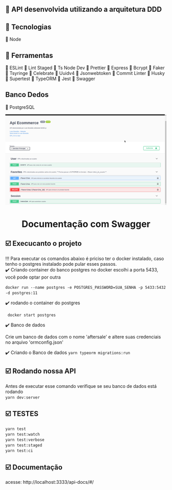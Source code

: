 ## :wrench: API desenvolvida utilizando a arquitetura DDD

## :wrench: Tecnologias
:red_circle: Node

## :wrench: Ferramentas

:large_orange_diamond: ESLint
:large_orange_diamond: Lint Staged
:large_orange_diamond: Ts Node Dev
:large_orange_diamond: Prettier
:large_orange_diamond: Express
:large_orange_diamond: Bcrypt
:large_orange_diamond: Faker
:large_orange_diamond: Tsyringe
:large_orange_diamond: Celebrate
:large_orange_diamond: Uuidv4
:large_orange_diamond: Jsonwebtoken
:large_orange_diamond: Commit Linter
:large_orange_diamond: Husky
:large_orange_diamond: Supertest
:large_orange_diamond: TypeORM
:large_orange_diamond: Jest
:large_orange_diamond: Swagger

## Banco Dedos
:paperclip: PostgreSQL



<div align="center" , dis>
<img width="900px" src="./img/doc.png">
    <h1 align="center">
        Documentação com Swagger
    </h1>
</div>


## :ballot_box_with_check: Execucanto o projeto
!!! Para executar os comandos abaixo é priciso ter o docker instalado, caso tenho o postgres instalado pode pular esses passos.
</br>
:heavy_check_mark: Criando container do banco postgres no docker
 escolhi a porta 5433, você pode optar por outra
<br>

``` docker run --name postgres -e POSTGRES_PASSWORD=SUA_SENHA -p 5433:5432 -d postgres:11 ```

:heavy_check_mark: rodando o container do postgres
<br>

```  docker start postgres ```


:heavy_check_mark: Banco de dados
<p> Crie um banco de dados com o nome 'aftersale' e altere suas credenciais no arquivo 'ormconfig.json' </p>

:heavy_check_mark: Criando o Banco de dados
``` yarn typeorm migrations:run ```

## :ballot_box_with_check: Rodando nossa API
Antes de executar esse comando verifique se seu banco de dados está rodando  </br>
``` yarn dev:server ``` 

## :ballot_box_with_check: TESTES
``` yarn test ``` </br>
``` yarn test:watch ``` </br>
``` yarn test:verbose ``` </br>
``` yarn test:staged ``` </br>
``` yarn test:ci ``` </br>


## :ballot_box_with_check: Documentação 
 acesse: http://localhost:3333/api-docs/#/ 